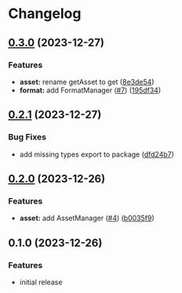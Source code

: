 # Changelog

## [0.3.0](https://github.com/wowserhq/scene/compare/v0.2.1...v0.3.0) (2023-12-27)


### Features

* **asset:** rename getAsset to get ([8e3de54](https://github.com/wowserhq/scene/commit/8e3de549c13b5e5b2624ae7b7d51d9e419480aef))
* **format:** add FormatManager ([#7](https://github.com/wowserhq/scene/issues/7)) ([195df34](https://github.com/wowserhq/scene/commit/195df342e81a7263706d32e00e83cff693cf31d4))

## [0.2.1](https://github.com/wowserhq/scene/compare/v0.2.0...v0.2.1) (2023-12-27)


### Bug Fixes

* add missing types export to package ([dfd24b7](https://github.com/wowserhq/scene/commit/dfd24b7534c2e61b9e17844b29914ea3b93166fe))

## [0.2.0](https://github.com/wowserhq/scene/compare/v0.1.0...v0.2.0) (2023-12-26)


### Features

* **asset:** add AssetManager ([#4](https://github.com/wowserhq/scene/issues/4)) ([b0035f9](https://github.com/wowserhq/scene/commit/b0035f9cb396bd4e4b81b44ca86b247c879404cf))

## 0.1.0 (2023-12-26)

### Features

* initial release
